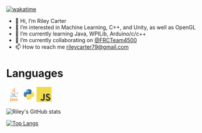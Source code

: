[![wakatime](https://wakatime.com/badge/user/f3547318-8055-48cd-96c0-a914c8ea8cd7.svg)](https://wakatime.com/@f3547318-8055-48cd-96c0-a914c8ea8cd7)
- 👋 Hi, I’m Riley Carter
- 👀 I’m interested in Machine Learning, C++, and Unity, as well as OpenGL
- 🌱 I’m currently learning Java, WPILib, Arduino/c/c++
- 💞️ I’m currently collaborating on [@FRCTeam4500](https://github.com/FRCTeam4500)
- 📫 How to reach me rileycarter79@gmail.com

# Languages
<img height="40" width= "40" src="https://raw.githubusercontent.com/github/explore/5b3600551e122a3277c2c5368af2ad5725ffa9a1/topics/java/java.png"><img height="40" width= "40" src="https://raw.githubusercontent.com/github/explore/5b3600551e122a3277c2c5368af2ad5725ffa9a1/topics/python/python.png"><img height="40" width= "40" src="https://raw.githubusercontent.com/github/explore/5b3600551e122a3277c2c5368af2ad5725ffa9a1/topics/javascript/javascript.png">

![Riley's GitHub stats](https://github-readme-stats.vercel.app/api?username=Rileynotmyalt&show_icons=true&theme=gotham)

[![Top Langs](https://github-readme-stats.vercel.app/api/top-langs/?username=Rileynotmyalt&theme=gotham)](https://github.com/Rileynotmyalt/github-readme-stats)
